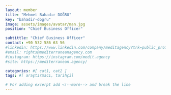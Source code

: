 ```yaml
---
layout: member
title: "Mehmet Bahadır DOĞRU"
key: "bahadir-dogru"
image: assets/images/avatar/man.jpg
position: "Chief Business Officer"

subtittle: "Chief Business Officer"
contact: +90 532 586 63 56
#linkedin: https://www.linkedin.com/company/meditagency?trk=public_profile_experience-item_profile-section-card_subtitle-click
#email: rights@mediterraneanagency.com
#instagram: https://instagram.com/medit.agency
#site: https://mediterranean.agency/

categories: #[ cat1, cat2 ]
tags: #[ araştırmacı, tarihçi]

# For adding excerpt add <!--more--> and break the line
---
```


 
<!--more-->

